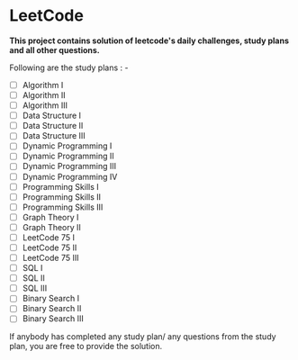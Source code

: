 # LeetCode

**This project contains solution of leetcode's daily challenges, study plans and all other questions.** 

Following are the study plans : -

- [ ] Algorithm I
- [ ] Algorithm II
- [ ] Algorithm III
- [ ] Data Structure I
- [ ] Data Structure II
- [ ] Data Structure III
- [ ] Dynamic Programming I
- [ ] Dynamic Programming II
- [ ] Dynamic Programming III
- [ ] Dynamic Programming IV
- [ ] Programming Skills I
- [ ] Programming Skills II
- [ ] Programming Skills III
- [ ] Graph Theory I
- [ ] Graph Theory II
- [ ] LeetCode 75 I
- [ ] LeetCode 75 II
- [ ] LeetCode 75 III
- [ ] SQL I
- [ ] SQL II
- [ ] SQL III
- [ ] Binary Search I
- [ ] Binary Search II
- [ ] Binary Search III

If anybody has completed any study plan/ any questions from the study plan, you are free to provide the solution.
